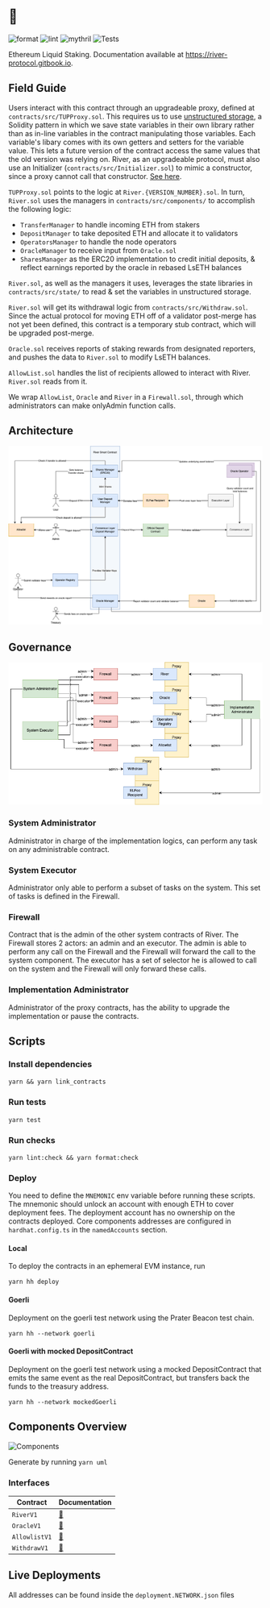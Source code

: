 # 🌊
![format](https://github.com/River-Protocol/river-contracts/actions/workflows/Format.yaml/badge.svg)
![lint](https://github.com/River-Protocol/river-contracts/actions/workflows/Lint.yaml/badge.svg)
![mythril](https://github.com/River-Protocol/river-contracts/actions/workflows/Mythril.yaml/badge.svg)
![Tests](https://github.com/River-Protocol/river-contracts/actions/workflows/Tests.yaml/badge.svg)

Ethereum Liquid Staking. Documentation available at https://river-protocol.gitbook.io.

## Field Guide

Users interact with this contract through an upgradeable proxy, defined at `contracts/src/TUPProxy.sol`. This requires us to use [unstructured storage](https://blog.openzeppelin.com/upgradeability-using-unstructured-storage/), a Solidity pattern in which we save state variables in their own library rather than as in-line variables in the contract manipulating those variables. Each variable's libary comes with its own getters and setters for the variable value. This lets a future version of the contract access the same values that the old version was relying on. River, as an upgradeable protocol, must also use an Initializer (`contracts/src/Initializer.sol`) to mimic a constructor, since a proxy cannot call that constructor. [See here](https://docs.openzeppelin.com/upgrades-plugins/1.x/writing-upgradeable#initializers).

`TUPProxy.sol` points to the logic at `River.{VERSION_NUMBER}.sol`. In turn, `River.sol` uses the managers in `contracts/src/components/` to accomplish the following logic:

- `TransferManager` to handle incoming ETH from stakers
- `DepositManager` to take deposited ETH and allocate it to validators
- `OperatorsManager` to handle the node operators
- `OracleManager` to receive input from `Oracle.sol`
- `SharesManager` as the ERC20 implementation to credit initial deposits, & reflect earnings reported by the oracle in rebased LsETH balances

`River.sol`, as well as the managers it uses, leverages the state libraries in `contracts/src/state/` to read & set the variables in unstructured storage.

`River.sol` will get its withdrawal logic from `contracts/src/Withdraw.sol`. Since the actual protocol for moving ETH off of a validator post-merge has not yet been defined, this contract is a temporary stub contract, which will be upgraded post-merge.

`Oracle.sol` receives reports of staking rewards from designated reporters, and pushes the data to `River.sol` to modify LsETH balances.

`AllowList.sol` handles the list of recipients allowed to interact with River. `River.sol` reads from it.

We wrap `AllowList`, `Oracle` and `River` in a `Firewall.sol`, through which administrators can make onlyAdmin function calls.

## Architecture

![Architecture](./docs/Architecture.png)

## Governance

![Governance](./docs/Governance.png)

### System Administrator

Administrator in charge of the implementation logics, can perform any task on any administrable contract.

### System Executor

Administrator only able to perform a subset of tasks on the system. This set of tasks is defined in the Firewall.

### Firewall

Contract that is the admin of the other system contracts of River. The Firewall stores 2 actors: an admin and an executor. The admin is able to perform any call on the Firewall and the Firewall will forward the call to the system component. The executor has a set of selector he is allowed to call on the system and the Firewall will only forward these calls.

### Implementation Administrator

Administrator of the proxy contracts, has the ability to upgrade the implementation or pause the contracts.

## Scripts

### Install dependencies

```
yarn && yarn link_contracts
```

### Run tests

```
yarn test
```

### Run checks

```
yarn lint:check && yarn format:check
```

### Deploy

You need to define the `MNEMONIC` env variable before running these scripts. The mnemonic should unlock an account with enough ETH to cover deployment fees. The deployment account has no ownership on the contracts deployed. Core components addresses are configured in `hardhat.config.ts` in the `namedAccounts` section.

#### Local

To deploy the contracts in an ephemeral EVM instance, run

```
yarn hh deploy
```

#### Goerli

Deployment on the goerli test network using the Prater Beacon test chain.

```
yarn hh --network goerli
```

#### Goerli with mocked DepositContract

Deployment on the goerli test network using a mocked DepositContract that emits the same event as the real DepositContract, but transfers back the funds to the treasury address.

```
yarn hh --network mockedGoerli
```

## Components Overview

![Components](./docs/components.svg)

Generate by running `yarn uml`

### Interfaces

| Contract | Documentation |
|---|---|
| `RiverV1` | [📜](./natspec/RiverV1.md)
| `OracleV1` | [📜](./natspec/OracleV1.md)
| `AllowlistV1` | [📜](./natspec/AllowlistV1.md)
| `WithdrawV1` | [📜](./natspec/WithdrawV1.md)

## Live Deployments

All addresses can be found inside the `deployment.NETWORK.json` files
